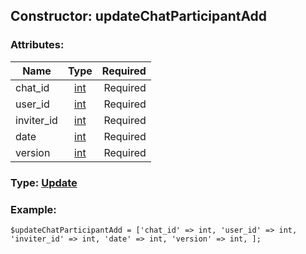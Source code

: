 ## Constructor: updateChatParticipantAdd  

### Attributes:

| Name     |    Type       | Required |
|----------|:-------------:|---------:|
|chat\_id|[int](../types/int.md) | Required|
|user\_id|[int](../types/int.md) | Required|
|inviter\_id|[int](../types/int.md) | Required|
|date|[int](../types/int.md) | Required|
|version|[int](../types/int.md) | Required|


### Type: [Update](../types/Update.md)

### Example:


```
$updateChatParticipantAdd = ['chat_id' => int, 'user_id' => int, 'inviter_id' => int, 'date' => int, 'version' => int, ];
```